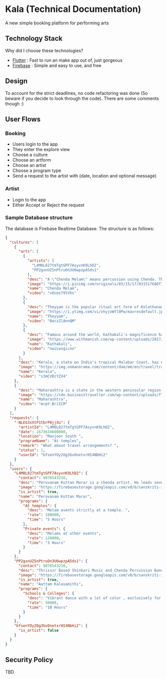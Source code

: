 # Kala (Technical Documentation)

A new simple booking platform for performing arts

## Technology Stack

Why did I choose these technologies?

- [Flutter](https://flutter.dev/) : Fast to run an make app out of, just gorgeous
- [Firebase](https://firebase.google.com/) : Simple and easy to use, and free

## Design

To account for the strict deadlines, no code refactoring was done (So beware if you decide to look through the code). There are some comments though :)

## User Flows

### Booking

- Users login to the app
- They enter the explore view
- Choose a culture
- Choose an artform
- Choose an artist
- Choose a program type
- Send a request to the artist with (date, location and optional message)

### Artist

- Login to the app
- Either Accept or Reject the request

### Sample Database structure

The database is Firebase Realtime Database. The structure is as follows:

```json
{
  "cultures": [
    {
      "arts": [
        {
          "artists": [
            "L4M0L827tmTgtGPF7AsyvnK9LhD2",
            "PP2gxnUZSnPtruOn3U6wpzpA5ds1"
          ],
          "desc": "A \"Chenda Melam\" means percussion using Chenda. The Chenda is used as a percussion instrument for almost all Kerala art forms like Kathakali, Kodiyattam, Theyyam etc. Chenda melam is the most popular form in Kerala, for more than 300 years. A Chenda melam is an integral part of all festivals in Kerala.",
          "image": "https://i.pinimg.com/originals/83/15/17/831517686f16ccc58c5430a8ca6a4ac0.jpg",
          "name": "Chenda Melam",
          "video": "xOcmz79tVhs"
        },
        {
          "desc": "Theyyam is the popular ritual art form of Kolathunadu (Kingdom of Cannanore). The Theyyam dance is performed in front of the village shrine, groves, and in the houses as ancestor worship. The theyyam period is from the 10th of Malayalam month Thulam (October/November) and comes to a close by the end of June.",
          "image": "https://i.ytimg.com/vi/vhyjoWfl0Pw/maxresdefault.jpg",
          "name": "Theyyam",
          "video": "BeczZlAnnQM"
        },
        {
          "desc": "Famous around the world, Kathakali's magnificence has won great admiration for the state of Kerala. Proud that this renowned artfrom originated, was originated from Kerala’s shores over 300 years ago. It combines devotion, drama, dance, music, costumes and make up into a divine experience for all who get to view it.",
          "image": "https://www.withmanish.com/wp-content/uploads/2017/11/Kathakali-Face-Expression4.jpg",
          "name": "Kathakali",
          "video": "nwiLwsgicno"
        }
      ],
      "desc": "Kerala, a state on India's tropical Malabar Coast, has nearly 600km of Arabian Sea shoreline. It's known for its palm-lined beaches and backwaters, a network of canals. Inland are the Western Ghats, mountains whose slopes support tea, coffee and spice plantations as well as wildlife.",
      "image": "https://img.onmanorama.com/content/dam/mm/en/travel/travel-news/images/2022/7/13/kerala-tourism.jpg",
      "name": "Kerala",
      "video": "s3mCVDcYZV4"
    },
    {
      "desc": "Maharashtra is a state in the western peninsular region of India occupying a substantial portion of the Deccan Plateau. Maharashtra is the second-most populous state in India and the second-most populous country subdivision globally.",
      "image": "https://cdn.businesstraveller.com/wp-content/uploads/fly-images/427441/gateway-of-india-mumbai-e1467296338811-916x515.jpg",
      "name": "Maharashtra",
      "video": "mrpY-BriICM"
    }
  ],
  "requests": {
    "-NLEG3xXtP1tbrP0jjXu": {
      "artistId": "L4M0L827tmTgtGPF7AsyvnK9LhD2",
      "date": 1673634600000,
      "location": "Manjoor South ",
      "programName": "At temples",
      "remark": "What about travel arrangements? ",
      "status": 1,
      "userId": "bfsenYOy2Og3GvOnetxrHI4NbHi2"
    }
  },
  "users": {
    "L4M0L827tmTgtGPF7AsyvnK9LhD2": {
      "contact": 9876543210,
      "desc": "Peruvanam Kuttan Marar is a chenda artist. He leads several popular traditional orchestra performances in Kerala. He is a recipient of Padma Shri award in the year 2011 for his contributions in the field of art.[1]",
      "image": "https://firebasestorage.googleapis.com/v0/b/sanskriti-iedc.appspot.com/o/marar.jpg?alt=media&token=54cd12b6-5339-4eef-83f9-52b7d3861e4d",
      "is_artist": true,
      "name": "Peruvanam Kuttan Marar",
      "programs": {
        "At temples": {
          "desc": "Melam events strictly at a temple. ",
          "rate": 100000,
          "time": "5 Hours"
        },
        "Private events": {
          "desc": "Melams at other events",
          "rate": 120000,
          "time": "3 Hours"
        }
      }
    },
    "PP2gxnUZSnPtruOn3U6wpzpA5ds1": {
      "contact": 9876543210,
      "desc": "Thrissur Based Shinkari Music and Chenda Percussion Band.  Aattam Kalasamithi Kollanur is known for its innovative, uniqueness and energetic performances.",
      "image": "https://firebasestorage.googleapis.com/v0/b/sanskriti-iedc.appspot.com/o/aattam.jpg?alt=media&token=2e8459a9-e1c7-434e-9640-35982c850134",
      "is_artist": true,
      "name": "Aattam Kalasamithi",
      "programs": {
        "Schools & Colleges": {
          "desc": "Vibrant dance with a lot of color , exclusively for events at educational institutions",
          "rate": 50000,
          "time": "10 Hours"
        }
      }
    },
    "bfsenYOy2Og3GvOnetxrHI4NbHi2": {
      "is_artist": false
    }
  }
}
```

## Security Policy

TBD
